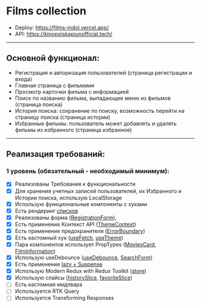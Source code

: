 # Films collection

- Deploy: https://films-indol.vercel.app/
- API: https://kinopoiskapiunofficial.tech/

---

## Основной функционал:

- Регистрация и авторизация пользователей (страница регистрации и входа)
- Главная страница с фильмами
- Просмотр карточки фильма с информацией
- Поиск по названию фильма, выпадающее меню из фильмов (страница поиска)
- История поиска: сохранение по поиску, возможность перейти на страницу поиска (страница истории)
- Избранные фильмы: пользователь может добавлять и удалять фильмы из избранного (страница избранное)

---

## Реализация требований:

### 1 уровень (обязательный - необходимый минимум):

- [x] Реализованы Требования к функциональности
- [x] Для хранения учетных записей пользователей, их Избранного и Истории поиска, использую LocalStorage
- [x] Использую функциональные компоненты c хуками
- [x] Есть рендеринг [списков](https://github.com/Abramingys/films/blob/main/src/components/Movies/Movies.jsx)
- [x] Реализованы форма ([RegistrationForm](https://github.com/Abramingys/films/blob/main/src/components/RegistrationForm/RegistrationForm.jsx)),
- [x] Есть применение Контекст API ([ThemeContext](https://github.com/Abramingys/films/blob/main/src/providers/themeContext.jsx))
- [x] Есть применение предохранителя ([ErrorBoundary](https://github.com/Abramingys/films/blob/main/src/routing/router.jsx))
- [x] Есть кастомный хук ([useFetch](https://github.com/Abramingys/films/blob/main/src/hooks/useFetch.jsx), [useTheme](https://github.com/Abramingys/films/blob/main/src/hooks/useTheme.jsx))
- [x] Пара компонентов использует PropTypes ([MoviesCard](https://github.com/Abramingys/films/blob/main/src/components/MoviesCard/MoviesCard.jsx), [FilmInformation](https://github.com/Abramingys/films/blob/main/src/components/FilmInformation/FilmInformation.jsx))
- [x] Использую useDebounce ([useDebounce](https://github.com/Abramingys/films/blob/main/src/hooks/useDebounce.jsx), [SearchForm](https://github.com/Abramingys/films/blob/main/src/components/Search/Search.jsx))
- [x] Есть применение [lazy + Suspense](https://github.com/Abramingys/films/blob/main/src/routing/router.jsx)
- [x] Использую Modern Redux with Redux Toolkit ([store](https://github.com/Abramingys/films/blob/main/src/redux/store.js))
- [x] Использую слайсы ([historySlice](https://github.com/Abramingys/films/blob/main/src/redux/slices/historySlice.js), [favoriteSlice](https://github.com/Abramingys/films/blob/main/src/redux/slices/favoriteSlice.js))
- [ ] Есть кастомная мидлвара
- [ ] Используется RTK Query
- [ ] Используется Transforming Responses
